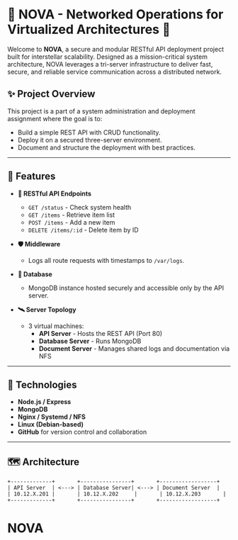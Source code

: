 # 🌌 NOVA - Networked Operations for Virtualized Architectures 🚀

Welcome to **NOVA**, a secure and modular RESTful API deployment project built for interstellar scalability. Designed as a mission-critical system architecture, NOVA leverages a tri-server infrastructure to deliver fast, secure, and reliable service communication across a distributed network.

## ✨ Project Overview

This project is a part of a system administration and deployment assignment where the goal is to:

- Build a simple REST API with CRUD functionality.
- Deploy it on a secured three-server environment.
- Document and structure the deployment with best practices.

---

## 🌠 Features

- **🚦 RESTful API Endpoints**

  - `GET /status` - Check system health
  - `GET /items` - Retrieve item list
  - `POST /items` - Add a new item
  - `DELETE /items/:id` - Delete item by ID

- **🛡️ Middleware**

  - Logs all route requests with timestamps to `/var/logs`.

- **💾 Database**

  - MongoDB instance hosted securely and accessible only by the API server.

- **🛰️ Server Topology**
  - 3 virtual machines:
    - **API Server** - Hosts the REST API (Port 80)
    - **Database Server** - Runs MongoDB
    - **Document Server** - Manages shared logs and documentation via NFS

---

## 🧰 Technologies

- **Node.js / Express**
- **MongoDB**
- **Nginx / Systemd / NFS**
- **Linux (Debian-based)**
- **GitHub** for version control and collaboration

---

## 🗺️ Architecture

```plaintext
+-------------+       +----------------+       +------------------+
| API Server  | <---> | Database Server| <---> | Document Server  |
| 10.12.X.201 |       | 10.12.X.202     |       | 10.12.X.203       |
+-------------+       +----------------+       +------------------+
```
# NOVA
